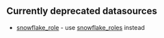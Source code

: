## Currently deprecated datasources

- [snowflake_role](./data-sources/role) - use [snowflake_roles](./data-sources/roles) instead
